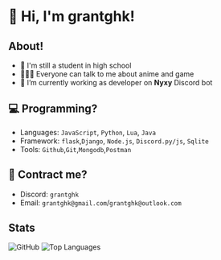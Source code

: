 # 👋 Hi, I'm grantghk!

## About!
- 🏫 I'm still a student in high school
- 🤸🏻‍♂️ Everyone can talk to me about anime and game
- 🤖 I’m currently working as developer on **Nyxy** Discord bot


## 💻 Programming?
- Languages: `JavaScript`, `Python`, `Lua`, `Java`
- Framework: `flask`,`Django`, `Node.js`, `Discord.py/js`, `Sqlite`
- Tools: `Github`,`Git`,`Mongodb`,`Postman`

## 📱 Contract me?

- Discord: `grantghk`
- Email: `grantghk@gmail.com`/`grantghk@outlook.com`

## Stats
![GitHub](https://github-readme-stats.vercel.app/api?username=grantghk&show_icons=true&theme=tokyonight)
![Top Languages](https://github-readme-stats.vercel.app/api/top-langs/?username=grantghk&layout=compact&theme=tokyonight)
